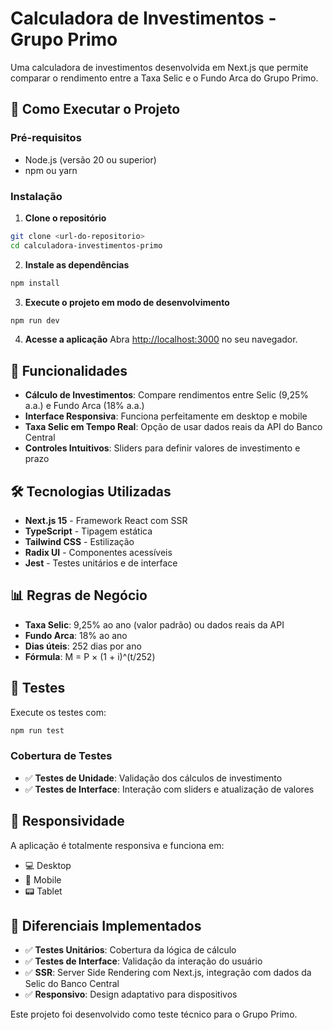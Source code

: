 # Calculadora de Investimentos - Grupo Primo

Uma calculadora de investimentos desenvolvida em Next.js que permite comparar o rendimento entre a Taxa Selic e o Fundo Arca do Grupo Primo.

## 🚀 Como Executar o Projeto

### Pré-requisitos

- Node.js (versão 20 ou superior)
- npm ou yarn

### Instalação

1. **Clone o repositório**

```bash
git clone <url-do-repositorio>
cd calculadora-investimentos-primo
```

2. **Instale as dependências**

```bash
npm install
```

3. **Execute o projeto em modo de desenvolvimento**

```bash
npm run dev
```

4. **Acesse a aplicação**
   Abra [http://localhost:3000](http://localhost:3000) no seu navegador.

## 🧮 Funcionalidades

- **Cálculo de Investimentos**: Compare rendimentos entre Selic (9,25% a.a.) e Fundo Arca (18% a.a.)
- **Interface Responsiva**: Funciona perfeitamente em desktop e mobile
- **Taxa Selic em Tempo Real**: Opção de usar dados reais da API do Banco Central
- **Controles Intuitivos**: Sliders para definir valores de investimento e prazo

## 🛠️ Tecnologias Utilizadas

- **Next.js 15** - Framework React com SSR
- **TypeScript** - Tipagem estática
- **Tailwind CSS** - Estilização
- **Radix UI** - Componentes acessíveis
- **Jest** - Testes unitários e de interface

## 📊 Regras de Negócio

- **Taxa Selic**: 9,25% ao ano (valor padrão) ou dados reais da API
- **Fundo Arca**: 18% ao ano
- **Dias úteis**: 252 dias por ano
- **Fórmula**: M = P × (1 + i)^(t/252)

## 🧪 Testes

Execute os testes com:

```bash
npm run test
```

### Cobertura de Testes

- ✅ **Testes de Unidade**: Validação dos cálculos de investimento
- ✅ **Testes de Interface**: Interação com sliders e atualização de valores

## 📱 Responsividade

A aplicação é totalmente responsiva e funciona em:

- 💻 Desktop
- 📱 Mobile
- 📟 Tablet

## 🌟 Diferenciais Implementados

- ✅ **Testes Unitários**: Cobertura da lógica de cálculo
- ✅ **Testes de Interface**: Validação da interação do usuário
- ✅ **SSR**: Server Side Rendering com Next.js, integração com dados da Selic do Banco Central
- ✅ **Responsivo**: Design adaptativo para dispositivos

Este projeto foi desenvolvido como teste técnico para o Grupo Primo.
